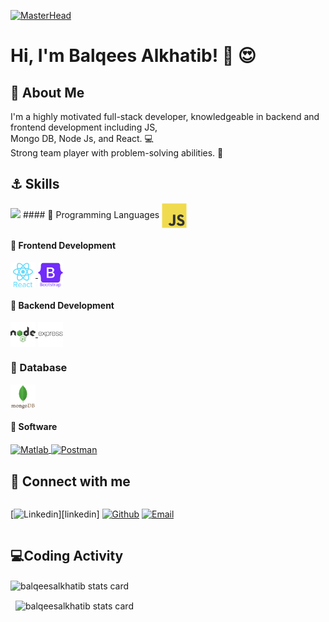 [![MasterHead](https://images4.alphacoders.com/130/1307940.png)](https://github.com/balqeesalkhatib/balqeesalkhatib)

# Hi, I'm Balqees Alkhatib! 👋 😍


## 🚀 About Me

I'm a highly motivated full-stack developer, knowledgeable in backend and frontend development including JS,
<br/> 
Mongo DB, Node Js, and React. 💻
<br/>
Strong team player with problem-solving abilities. 💪

## ⚓ Skills 
<img src="https://img.shields.io/badge/CSS3-1572B6?style=for-the-badge&logo=css3&logoColor=white">
#### 🗻 Programming Languages

<a href="https://developer.mozilla.org/en-US/docs/Web/JavaScript" target="blank">
<img align="center" src="https://raw.githubusercontent.com/devicons/devicon/master/icons/javascript/javascript-original.svg" alt="JavaScript" height="40" width="40" />
</a>


#### 🌅 Frontend Development


<a href="https://reactjs.org/" target="blank">
<img align="center" src="https://raw.githubusercontent.com/devicons/devicon/master/icons/react/react-original-wordmark.svg" alt="React" height="40" width="40" />
</a>

<a href="https://getbootstrap.com" target="blank">
<img align="center" src="https://raw.githubusercontent.com/devicons/devicon/master/icons/bootstrap/bootstrap-plain-wordmark.svg" alt="Bootstrap" height="40" width="40" />
</a>

#### 🌇 Backend Development 

<a href="https://nodejs.org" target="blank">
<img align="center" src="https://raw.githubusercontent.com/devicons/devicon/master/icons/nodejs/nodejs-original-wordmark.svg" alt="Node.js" height="40" width="40" />
</a>
<a href="https://expressjs.com" target="blank">
<img align="center" src="https://raw.githubusercontent.com/devicons/devicon/master/icons/express/express-original-wordmark.svg" alt="Express" height="40" width="40" />
</a>

### 📍 Database
<a href="https://www.mongodb.com/" target="blank">
<img align="center" src="https://raw.githubusercontent.com/devicons/devicon/master/icons/mongodb/mongodb-original-wordmark.svg" alt="MongoDB" height="40" width="40" />
</a>

#### 🎡 Software
<a href="https://www.mathworks.com/" target="blank">
<img align="center" src="https://upload.wikimedia.org/wikipedia/commons/2/21/Matlab_Logo.png" alt="Matlab" height="40" width="40" />
</a>
<a href="https://postman.com" target="blank">
<img align="center" src="https://www.vectorlogo.zone/logos/getpostman/getpostman-icon.svg" alt="Postman" height="40" width="40" />
</a>

## 📱 Connect with me

<div style="display: flex; gap:0.25rem">

[<img alt="Linkedin" src="https://img.shields.io/badge/LinkedIn-0077B5?style=for-the-badge&logo=linkedin&logoColor=white" />][linkedin]
[<img alt="Github" src="https://img.shields.io/badge/GitHub-100000?style=for-the-badge&logo=github&logoColor=white" />][github]
[<img alt="Email" src="https://img.shields.io/badge/Gmail-D14836?style=for-the-badge&logo=gmail&logoColor=white" />][email]

</div>

## 💻Coding Activity


  <p>
<img align="center" src="https://github-readme-stats.vercel.app/api/top-langs?username=balqeesalkhatib&theme=default&title_color=000000&text_color=000000&bg_color=ffffff&hide_border=true&layout=compact" alt="balqeesalkhatib stats card" /></p>



<p>&nbsp;
<img align="center" src="https://github-readme-stats.vercel.app/api?username=balqeesalkhatib&show_icons=true&theme=default&title_color=000000&text_color=000000&bg_color=ffffff&hide_border=true" alt="balqeesalkhatib stats card" /></p>


[github]: https://github.com/balqeesalkhatib
[email]: mailto:balqees.alkhateb@gmail.com
